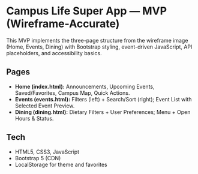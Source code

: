 # Campus Life Super App — MVP (Wireframe-Accurate)

This MVP implements the three-page structure from the wireframe image (Home, Events, Dining) with Bootstrap styling, event-driven JavaScript, API placeholders, and accessibility basics.

## Pages
- **Home (index.html):** Announcements, Upcoming Events, Saved/Favorites, Campus Map, Quick Actions.
- **Events (events.html):** Filters (left) + Search/Sort (right); Event List with Selected Event Preview.
- **Dining (dining.html):** Dietary Filters + User Preferences; Menu + Open Hours & Status.

## Tech
- HTML5, CSS3, JavaScript
- Bootstrap 5 (CDN)
- LocalStorage for theme and favorites


